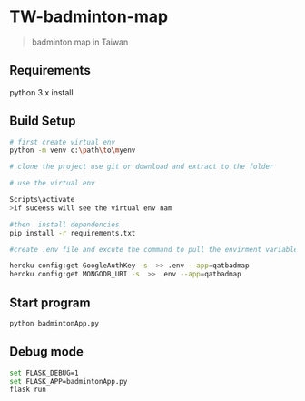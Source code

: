 # TW-badminton-map

> badminton map in Taiwan

## Requirements

python 3.x install

## Build Setup

``` bash
# first create virtual env
python -m venv c:\path\to\myenv 

# clone the project use git or download and extract to the folder

# use the virtual env

Scripts\activate 
>if suceess will see the virtual env nam 

#then  install dependencies
pip install -r requirements.txt

#create .env file and excute the command to pull the envirment variable to local 

heroku config:get GoogleAuthKey -s  >> .env --app=qatbadmap
heroku config:get MONGODB_URI -s  >> .env --app=qatbadmap
```

## Start program

``` bash
python badmintonApp.py
```

## Debug mode

``` bash
set FLASK_DEBUG=1
set FLASK_APP=badmintonApp.py
flask run
```
